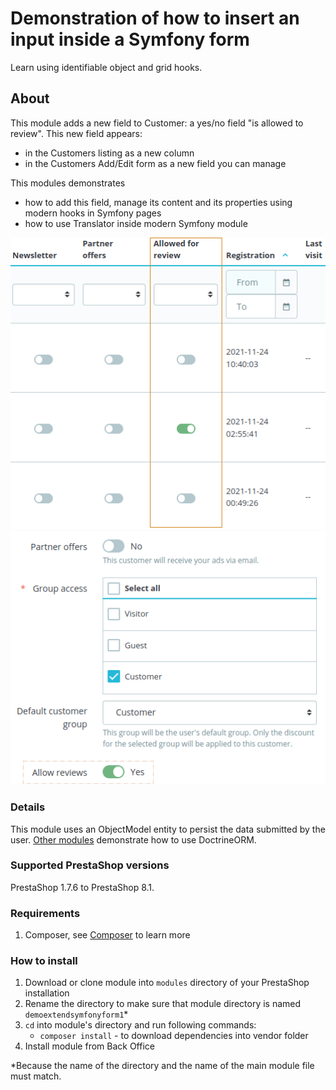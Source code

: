 # Demonstration of how to insert an input inside a Symfony form

Learn using identifiable object and grid hooks.

## About

This module adds a new field to Customer: a yes/no field "is allowed to review".
This new field appears:
- in the Customers listing as a new column
- in the Customers Add/Edit form as a new field you can manage

This modules demonstrates
 - how to add this field, manage its content and its
properties using modern hooks in Symfony pages
 - how to use Translator inside modern Symfony module

![Demo Extended Symfony Form Screenshot - List view](demo_list.png)
![Demo Extended Symfony Form Screenshot - Form view](demo_form.png)

### Details

This module uses an ObjectModel entity to persist the data submitted by the user.
[Other modules](https://github.com/PrestaShop/example-modules/tree/master/demoextendsymfonyform2) demonstrate
how to use DoctrineORM.

### Supported PrestaShop versions

PrestaShop 1.7.6 to PrestaShop 8.1.
 
### Requirements
 
  1. Composer, see [Composer](https://getcomposer.org/) to learn more
 
### How to install
 
  1. Download or clone module into `modules` directory of your PrestaShop installation
  2. Rename the directory to make sure that module directory is named `demoextendsymfonyform1`*
  3. `cd` into module's directory and run following commands:
      - `composer install` - to download dependencies into vendor folder
  4. Install module from Back Office
 
 *Because the name of the directory and the name of the main module file must match.
